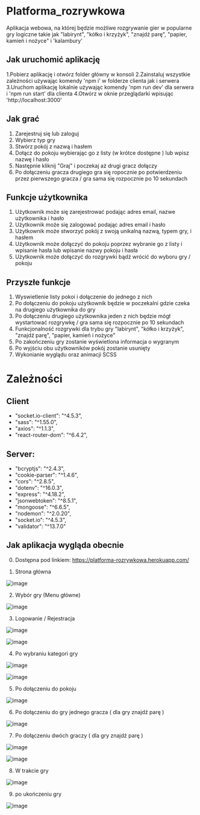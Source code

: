 ﻿# Platforma_rozrywkowa
Aplikacja webowa, na której będzie możliwe rozgrywanie gier w popularne gry logiczne takie jak "labirynt", "kółko i krzyżyk", "znajdź parę", "papier, kamień i nożyce" i 'kalambury'

## Jak uruchomić aplikację
1.Pobierz aplikację i otwórz folder główny w konsoli
2.Zainstaluj wszystkie zależności używając komendy 'npm i' w folderze clienta jak i serwera
3.Uruchom aplikację lokalnie używając komendy 'npm run dev' dla serwera i 'npm run start' dla clienta
4.Otwórz w oknie przeglądarki wpisując 'http://localhost:3000'

## Jak grać 
1. Zarejestruj się lub zaloguj
2. Wybierz typ gry
3. Stwórz pokój z nazwą i hasłem
4. Dołącz do pokoju wybierając go z listy (w krótce dostępne ) lub wpisz nazwę i hasło
5. Następnie kliknij "Graj" i poczekaj aż drugi gracz dołączy
6. Po dołączeniu gracza drugiego gra się ropocznie po potwierdzeniu przez pierwszego gracza / gra sama się rozpocznie po 10 sekundach 

## Funkcje użytkownika
1. Użytkownik może się zarejestrować podając adres email, nazwe użytkownika i hasło
2. Użytkownik może się zalogować podając adres email i hasło
3. Użytkownik może stworzyć pokój z swoją unikalną nazwą, typem gry, i hasłem 
2. Użytkownik może dołączyć do pokoju poprzez wybranie go z listy i wpisanie hasła lub wpisanie nazwy pokoju i hasła
3. Użytkownik może dołączyć do rozgrywki bądż wrócić do wyboru gry / pokoju 

## Przyszłe funkcje
1. Wyswietlenie listy pokoi i dołączenie do jednego z nich 
2. Po dołączeniu do pokoju użytkownik będzie w poczekalni gdzie czeka na drugiego użytkownika do gry
3. Po dołączeniu drugiego użytkownika jeden z nich będzie mógł wystartować rozgrywkę / gra sama się rozpocznie po 10 sekundach 
4. Funkcjonalność rozgrywki dla trybu gry "labirynt", "kółko i krzyżyk", "znajdź parę", "papier, kamień i nożyce"
5. Po zakończeniu gry zostanie wyświetlona informacja o wygranym 
6. Po wyjściu obu użytkowników pokój zostanie usunięty 
7. Wykonianie wyglądu oraz animacji SCSS

# Zależności 

## Client

- "socket.io-client": "^4.5.3",
- "sass": "^1.55.0",
- "axios": "^1.1.3",
- "react-router-dom": "^6.4.2",

## Server: 

- "bcryptjs": "^2.4.3",
- "cookie-parser": "^1.4.6",
- "cors": "^2.8.5",
- "dotenv": "^16.0.3",
- "express": "^4.18.2",
- "jsonwebtoken": "^8.5.1",
- "mongoose": "^6.6.5",
- "nodemon": "^2.0.20",
- "socket.io": "^4.5.3",
- "validator": "^13.7.0"

## Jak aplikacja wygląda obecnie

0. Dostępna pod linkiem: https://platforma-rozrywkowa.herokuapp.com/

1. Strona główna

![image](https://user-images.githubusercontent.com/73279676/199819809-2ce054d9-5cd9-4850-bcd4-093856255376.png)

2. Wybór gry (Menu główne)

![image](https://user-images.githubusercontent.com/73279676/199819762-401a1459-be2f-4fdb-b18e-a4bd5df32334.png)

3. Logowanie / Rejestracja 

![image](https://user-images.githubusercontent.com/73279676/199819939-95d397fd-4d04-4917-9ec7-3b1db748f97b.png)

![image](https://user-images.githubusercontent.com/73279676/199819976-925fcaf3-94c1-4765-b258-c582179d16d2.png)

4. Po wybraniu kategori gry

![image](https://user-images.githubusercontent.com/73279676/199820100-1e46ae8c-9e9c-4bff-9137-98d416724d45.png)

![image](https://user-images.githubusercontent.com/73279676/199820128-37689cdb-d335-4376-b82e-2a79f25b20ea.png)

5. Po dołączeniu do pokoju

![image](https://user-images.githubusercontent.com/73279676/199820223-0543b383-81b6-4ad9-9a91-7bdbe37c3469.png)

6. Po dołączeniu do gry jednego gracza  ( dla gry znajdź parę )

![image](https://user-images.githubusercontent.com/73279676/199820389-9bb63bb8-0f80-40b5-a427-61ed0aa17a78.png)

7. Po dołączeniu dwóch graczy ( dla gry znajdź parę )

![image](https://user-images.githubusercontent.com/73279676/199820521-dcf526f1-08c5-4e0a-8797-de65fa0cdcc0.png)

![image](https://user-images.githubusercontent.com/73279676/199820562-6a21ad1b-2ea2-42f7-8c14-e104c1ebc49e.png)

8. W trakcie gry 

![image](https://user-images.githubusercontent.com/73279676/199820786-417e2a49-e1df-4f77-afd8-4599d18a8b02.png)

9. po ukończeniu gry

![image](https://user-images.githubusercontent.com/73279676/199820840-c3c9e762-eb76-4890-a236-b72b770969e6.png)
